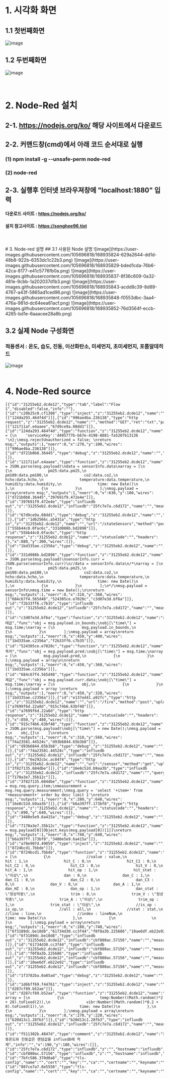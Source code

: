 # 1. 시각화 화면
 ## 1.1 첫번째화면
![image](https://user-images.githubusercontent.com/105696818/168772361-0de4a9bd-bfbd-437f-bdfc-a5054492ec5b.png)
 ## 1.2 두번째화면
![image](https://user-images.githubusercontent.com/105696818/168772634-3477427f-18db-4e3b-a4ce-b9a7aff56655.png)  
<br>
<br>
# 2. Node-Red 설치
## 2-1. https://nodejs.org/ko/ 해당 사이트에서 다운로드 

## 2-2. 커맨드창(cmd)에서 아래 코드 순서대로 실행
### (1) npm install -g --unsafe-perm node-red
### (2) node-red

## 2-3. 실행후 인터넷 브라우져창에 "localhost:1880" 입력

#### 다운로드 사이트 : https://nodejs.org/ko/
#### 설치 참고사이트 : https://songhee96.tist
<br>
<br>
# 3. Node-red 설명
 ## 3.1 사용된 Node 설명
 ![image](https://user-images.githubusercontent.com/105696818/168935824-629a2644-dd1d-48b8-922b-6353dc1c22b3.png)
![image](https://user-images.githubusercontent.com/105696818/168935829-bded1cda-76b6-42ca-8177-e41c5776fb0a.png)
![image](https://user-images.githubusercontent.com/105696818/168935837-8f36c609-0a32-481e-9cbb-1a202037d1b3.png)
![image](https://user-images.githubusercontent.com/105696818/168935843-acdd8c39-8d89-4767-a43f-5865ad1ced96.png)
![image](https://user-images.githubusercontent.com/105696818/168935848-f0553dbc-3aa4-476a-981d-dc64eea61acf.png)
![image](https://user-images.githubusercontent.com/105696818/168935852-76d3564f-eccb-4285-bd1e-6aaacee28a8b.png)

 ## 3.2 실제 Node 구성화면 
 ### 적용센서 : 온도, 습도, 진동, 이산화탄소, 미세먼지, 초미세먼지, 포름알데히드
![image](https://user-images.githubusercontent.com/105696818/168933848-4efd4ee8-5d33-428d-97b7-1c5e7f2a3632.png)
<br>
<br>
# 4. Node-Red source
<pre><code>[{"id":"31255eb2.dcde12","type":"tab","label":"Flow 1","disabled":false,"info":""},{"id":"c20b25c0.cf1308","type":"inject","z":"31255eb2.dcde12","name":"","topic":"","payload":"","payloadType":"date","repeat":"10","crontab":"","once":false,"onceDelay":0.1,"x":110,"y":100,"wires":[["124da293.464f4d"]]},{"id":"996ae4ba.236138","type":"http request","z":"31255eb2.dcde12","name":"","method":"GET","ret":"txt","paytoqs":false,"url":"http://center.koamise.com/msg/recent/100000006a1aa27d","tls":"","persist":false,"proxy":"","authType":"","x":450,"y":100,"wires":[["121711af.e4aaee","67d9ce9a.08dd1"]]},{"id":"124da293.464f4d","type":"function","z":"31255eb2.dcde12","name":"","func":"msg.headers = {\n    'serviceKey':'d495777b-b67e-4198-8881-fa5207b13136 '\n};\nmsg.rejectUnauthorized = false; \nreturn msg;","outputs":1,"noerr":0,"x":270,"y":100,"wires":[["996ae4ba.236138"]]},{"id":"d721b0b8.36445","type":"debug","z":"31255eb2.dcde12","name":"","active":true,"tosidebar":true,"console":false,"tostatus":false,"complete":"payload","targetType":"msg","x":990,"y":100,"wires":[]},{"id":"121711af.e4aaee","type":"function","z":"31255eb2.dcde12","name":"","func":"sensorInfo = JSON.parse(msg.payload)\ndata = sensorInfo.data\narray = [\n            {\n                pm25:data.pm25,\n                pm100:data.pm100,\n                co2:data.co2,\n                hcho:data.hcho,\n                temperature:data.temperature,\n                humidity:data.humidity,\n                time: new Date()\n            },\n            {\n            }\n        ];\nmsg.payload = array\nreturn msg;","outputs":1,"noerr":0,"x":630,"y":100,"wires":[["d721b0b8.36445","397691f9.472e4e"]]},{"id":"397691f9.472e4e","type":"influxdb out","z":"31255eb2.dcde12","influxdb":"25fc7e7a.c6d172","name":"","measurement":"sensor","precision":"","retentionPolicy":"","x":950,"y":140,"wires":[]},{"id":"67d9ce9a.08dd1","type":"debug","z":"31255eb2.dcde12","name":"","active":true,"tosidebar":true,"console":false,"tostatus":false,"complete":"true","targetType":"full","x":560,"y":140,"wires":[]},{"id":"1d62566c.a5431a","type":"http in","z":"31255eb2.dcde12","name":"","url":"/stateSensors","method":"post","upload":false,"swaggerDoc":"","x":150,"y":300,"wires":[["55bb44c0.0fac6c","331d088b.bd2898"]]},{"id":"55bb44c0.0fac6c","type":"http response","z":"31255eb2.dcde12","name":"","statusCode":"","headers":{},"x":880,"y":300,"wires":[]},{"id":"1bd335ae.c2356a","type":"debug","z":"31255eb2.dcde12","name":"","active":true,"tosidebar":true,"console":false,"tostatus":false,"complete":"false","x":710,"y":320,"wires":[]},{"id":"331d088b.bd2898","type":"function","z":"31255eb2.dcde12","name":"","func":"sensorInfo = JSON.parse(msg.payload)\nsensorInfo.curr = JSON.parse(sensorInfo.curr)\n//data = sensorInfo.data\n/*\narray = [\n            {\n                pm25:data.pm25,\n                pm100:data.pm100,\n                co2:data.co2,\n                hcho:data.hcho,\n                temperature:data.temperature,\n                humidity:data.humidity,\n                time: new Date()\n            },\n            {\n            }\n        ];\n*/\nmsg.payload = sensorInfo\nmsg.time = new Date();\n\nreturn msg;","outputs":1,"noerr":0,"x":310,"y":360,"wires":[["684c67f4.565d48","524305ce.e7020c","c3d07e3d.bf6a"]]},{"id":"f2b33ff6.c7b35","type":"influxdb out","z":"31255eb2.dcde12","influxdb":"25fc7e7a.c6d172","name":"","measurement":"sensorState","precision":"","retentionPolicy":"","x":790,"y":400,"wires":[]},{"id":"c3d07e3d.bf6a","type":"function","z":"31255eb2.dcde12","name":"상태값","func":"obj = msg.payload.in_bounds;\nobj[\"time\"] = msg.time;\narray = [\n            msg.payload.in_bounds,\n            {\n            }\n        ];\nmsg.payload = array\nreturn msg;","outputs":1,"noerr":0,"x":450,"y":400,"wires":[["1bd335ae.c2356a","f2b33ff6.c7b35"]]},{"id":"524305ce.e7020c","type":"function","z":"31255eb2.dcde12","name":"예측치","func":"obj = msg.payload.pred;\nobj[\"time\"] = msg.time;\narray = [\n            msg.payload.pred,\n            {\n            }\n        ];\nmsg.payload = array\n\nreturn msg;","outputs":1,"noerr":0,"x":450,"y":360,"wires":[["1bd335ae.c2356a"]]},{"id":"684c67f4.565d48","type":"function","z":"31255eb2.dcde12","name":"실제값","func":"obj = msg.payload.curr.data;\nobj[\"time\"] = msg.time;\narray = [\n            obj,\n            {\n            }\n        ];\nmsg.payload = array \nreturn msg;","outputs":1,"noerr":0,"x":450,"y":320,"wires":[["1bd335ae.c2356a"]]},{"id":"e137ed41.a92fc","type":"http in","z":"31255eb2.dcde12","name":"","url":"/fire","method":"post","upload":false,"swaggerDoc":"","x":100,"y":480,"wires":[["a7699f6d.22a8d","915c74b6.63bf48"]]},{"id":"a7699f6d.22a8d","type":"http response","z":"31255eb2.dcde12","name":"","statusCode":"","headers":{},"x":850,"y":480,"wires":[]},{"id":"915c74b6.63bf48","type":"function","z":"31255eb2.dcde12","name":"","func":"obj = JSON.parse(msg.payload)\nobj[\"time\"] = new Date();\nmsg.payload =[\n    obj,{}\n    ]\nreturn msg;","outputs":1,"noerr":0,"x":310,"y":560,"wires":[["74a23581.44524c","d93b6844.65b3b8"]]},{"id":"d93b6844.65b3b8","type":"debug","z":"31255eb2.dcde12","name":"","active":true,"tosidebar":true,"console":false,"tostatus":false,"complete":"false","x":510,"y":520,"wires":[]},{"id":"74a23581.44524c","type":"influxdb out","z":"31255eb2.dcde12","influxdb":"25fc7e7a.c6d172","name":"","measurement":"fireState","precision":"","retentionPolicy":"","x":580,"y":560,"wires":[]},{"id":"6e292cbc.ac8474","type":"http in","z":"31255eb2.dcde12","name":"","url":"/sensor","method":"get","upload":false,"swaggerDoc":"","x":90,"y":640,"wires":[["3f827135.684dbe"]]},{"id":"16e8c52d.b9aa3b","type":"influxdb in","z":"31255eb2.dcde12","influxdb":"25fc7e7a.c6d172","name":"","query":"","rawOutput":false,"precision":"","retentionPolicy":"","x":520,"y":640,"wires":[["7170a3e7.35b12c"]]},{"id":"3f827135.684dbe","type":"function","z":"31255eb2.dcde12","name":"","func":"item = msg.req.query.item;\nmeasurement = msg.req.query.measurement;\nmsg.query = 'select '+item+' from '+measurement+' order by desc limit 1'\nreturn msg;","outputs":1,"noerr":0,"x":280,"y":640,"wires":[["16e8c52d.b9aa3b"]]},{"id":"b6a397ff.173bf8","type":"http response","z":"31255eb2.dcde12","name":"","statusCode":"","headers":{},"x":890,"y":640,"wires":[]},{"id":"3480e5e9.6a415a","type":"debug","z":"31255eb2.dcde12","name":"","active":true,"tosidebar":true,"console":false,"tostatus":false,"complete":"false","x":790,"y":600,"wires":[]},{"id":"7170a3e7.35b12c","type":"function","z":"31255eb2.dcde12","name":"","func":"msg.payload = msg.payload[0][Object.keys(msg.payload[0])[1]]\nreturn msg;","outputs":1,"noerr":0,"x":740,"y":640,"wires":[["b6a397ff.173bf8","3480e5e9.6a415a"]]},{"id":"a78e907d.49059","type":"inject","z":"31255eb2.dcde12","name":"","topic":"","payload":"","payloadType":"date","repeat":"","crontab":"","once":false,"onceDelay":0.1,"x":100,"y":740,"wires":[["8724bcd1.7bbde"]]},{"id":"8724bcd1.7bbde","type":"function","z":"31255eb2.dcde12","name":"","func":"array = [\n            {\n                //value : value,\n                hit : 1,\n                hit_C : 0,\n                hit_C1 : 0,\n                hit_C2 : 0,\n                hit_C3 : 0,\n                hit_V : 0,\n                hit_A : 1,\n                hit_op : 1,\n                hit_stat : \"이상\",\n                dan : 0,\n                dan_C : 1,\n                dan_C1 : 0,\n                dan_C2 : 0,\n                dan_C3 : 0,\n                dan_V : 0,\n                dan_A : 1,\n                dan_HZ : 0,\n                dan_op : 1,\n                dan_stat : \"정상작동\",\n                trim : 0,\n                trim_V : \"정상작동\",\n                trim_A : \"이상\",\n                trim_op : 1,\n                trim_stat : \"이상\",\n                //is_op : is_op,\n                //all : all,\n                //stat : stat,\n                //line : line,\n                //index : lineNum,\n                time: new Date()\n            },\n            {\n                \n            }\n        ];\nmsg.payload = array\nreturn msg;","outputs":1,"noerr":0,"x":280,"y":740,"wires":[["6f3189dc.be10d8","61734d30.cc3f44","f0f8a3b.225686","10ae6df.eb22e92","1f3782ba.0a85ad"]]},{"id":"6f3189dc.be10d8","type":"influxdb out","z":"31255eb2.dcde12","influxdb":"cbf880ac.57156","name":"","measurement":"BP45","precision":"","retentionPolicy":"","x":570,"y":680,"wires":[]},{"id":"61734d30.cc3f44","type":"influxdb out","z":"31255eb2.dcde12","influxdb":"cbf880ac.57156","name":"","measurement":"BP75","precision":"","retentionPolicy":"","x":570,"y":720,"wires":[]},{"id":"f0f8a3b.225686","type":"influxdb out","z":"31255eb2.dcde12","influxdb":"cbf880ac.57156","name":"","measurement":"BP13","precision":"","retentionPolicy":"","x":570,"y":760,"wires":[]},{"id":"10ae6df.eb22e92","type":"influxdb out","z":"31255eb2.dcde12","influxdb":"cbf880ac.57156","name":"","measurement":"BP25","precision":"","retentionPolicy":"","x":570,"y":800,"wires":[]},{"id":"1f3782ba.0a85ad","type":"debug","z":"31255eb2.dcde12","name":"","active":true,"tosidebar":true,"console":false,"tostatus":false,"complete":"false","x":450,"y":880,"wires":[]},{"id":"1d6bff69.f44761","type":"inject","z":"31255eb2.dcde12","name":"","topic":"","payload":"","payloadType":"date","repeat":"10","crontab":"","once":false,"onceDelay":0.1,"x":110,"y":220,"wires":[["d287cf89.b52ae"]]},{"id":"d287cf89.b52ae","type":"function","z":"31255eb2.dcde12","name":"","func":"\nvar array = [\n            {\n                temp:Number((Math.random()*2 + 28).toFixed(2)),\n                vibr:Number((Math.random()*0.2 + 0).toFixed(1)),\n                time: new Date()\n            },\n            {\n            }\n        ];\nmsg.payload = array\nreturn msg;","outputs":1,"noerr":0,"x":270,"y":220,"wires":[["b20d13c1.28fb3"]]},{"id":"b20d13c1.28fb3","type":"influxdb out","z":"31255eb2.dcde12","influxdb":"25fc7e7a.c6d172","name":"","measurement":"msant","precision":"","retentionPolicy":"","x":530,"y":220,"wires":[]},{"id":"f511302b.4847d","type":"comment","z":"31255eb2.dcde12","name":"진동온도와 진동값은 랜덤값을 influxdb에 적재","info":"","x":190,"y":180,"wires":[]},{"id":"25fc7e7a.c6d172","type":"influxdb","z":"","hostname":"influxdb","port":"8086","protocol":"http","database":"idbSensor","name":"","usetls":false,"tls":"7bfc586.370d0a8"},{"id":"cbf880ac.57156","type":"influxdb","z":"","hostname":"influxdb","port":"8086","protocol":"http","database":"test","name":"","usetls":false,"tls":"807ce7a7.8e5558"},{"id":"7bfc586.370d0a8","type":"tls-config","name":"","cert":"","key":"","ca":"","certname":"","keyname":"","caname":"","servername":"","verifyservercert":false},{"id":"807ce7a7.8e5558","type":"tls-config","name":"","cert":"","key":"","ca":"","certname":"","keyname":"","caname":"","servername":"","verifyservercert":false}]</pre></code>


